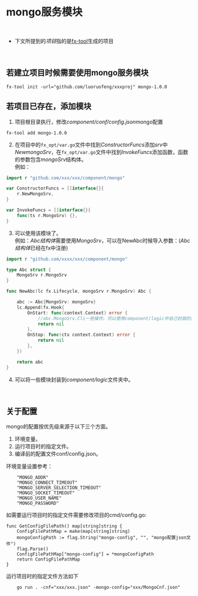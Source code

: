 # mongo服务模块

<br>

* 下文所提到的*项目*指的是[fx-tool](https://github.com/luoruofeng/fx-tool)生成的项目

<br>

## 若建立项目时候需要使用mongo服务模块
```shell
fx-tool init -url="github.com/luoruofeng/xxxproj" mongo-1.0.0
```

## 若项目已存在，添加模块
1. 项目根目录执行，修改*component/conf/config.json*mongo配置
```shell
fx-tool add mongo-1.0.0
```
2. 在项目中的`fx_opt/var.go`文件中找到*ConstructorFuncs*添加*srv*中*NewmongoSrv*，在`fx_opt/var.go`文件中找到*InvokeFuncs*添加函数，函数的参数包含*mongoSrv*结构体。   
例如：
```go
import r "github.com/xxx/xxx/component/mongo"

var ConstructorFuncs = []interface{}{
	r.NewMongoSrv,
}

var InvokeFuncs = []interface{}{
	func(ts r.MongoSrv) {},
}

```
3. 可以使用该模块了。    
例如：*Abc结构体*需要使用*MongoSrv*，可以在NewAbc时候导入参数：(*Abc结构体*已经在fx中注册)
```go
import r "github.com/xxxx/xxx/component/mongo"

type Abc struct {
	MongoSrv r.MongoSrv
}

func NewAbc(lc fx.Lifecycle, mongoSrv r.MongoSrv) Abc {

	abc := Abc{MongoSrv: mongoSrv}
	lc.Append(fx.Hook{
		OnStart: func(context.Context) error {
			//abc.MongoSrv.Cli一些操作。可以使用component/logic中自己封装的类
			return nil
		},
		OnStop: func(ctx context.Context) error {
			return nil
		},
	})

	return abc
}
```

4. 可以将一些模块封装到*component/logic*文件夹中。

<br>

## 关于配置
 mongo的配置按优先级来源于以下三个方面。

1. 环境变量。
2. 运行项目时的指定文件。
3. 编译前的配置文件conf/config.json。

环境变量设置参考：
```
	"MONGO_ADDR"
	"MONGO_CONNECT_TIMEOUT"
	"MONGO_SERVER_SELECTION_TIMEOUT"
	"MONGO_SOCKET_TIMEOUT"
	"MONGO_USER_NAME"
	"MONGO_PASSWORD"
```

如需要运行项目时的指定文件需要修改项目的cmd/config.go:
```
func GetConfigFilePath() map[string]string {
	ConfigFilePathMap = make(map[string]string)
	mongoConfigPath := flag.String("mongo-config", "", "mongo配置json文件")
	flag.Parse()
	ConfigFilePathMap["mongo-config"] = *mongoConfigPath
	return ConfigFilePathMap
}
```

运行项目时的指定文件方法如下
```
	go run . -cnf="xxx/xxx.json" -mongo-config="xxx/MongoCnf.json"
```